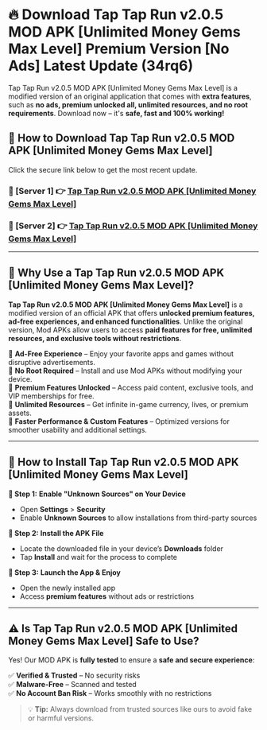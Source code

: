 # 🔥 Download Tap Tap Run v2.0.5 MOD APK [Unlimited Money Gems Max Level] Premium Version [No Ads] Latest Update (34rq6) 

Tap Tap Run v2.0.5 MOD APK [Unlimited Money Gems Max Level] is a modified version of an original application that comes with **extra features**, such as **no ads, premium unlocked all, unlimited resources, and no root requirements**. Download now – it's **safe, fast and 100% working!**

## **📱 How to Download Tap Tap Run v2.0.5 MOD APK [Unlimited Money Gems Max Level]**  

Click the secure link below to get the most recent update.  

 ### **📌 [Server 1] 👉** [Tap Tap Run v2.0.5 MOD APK [Unlimited Money Gems Max Level]](https://apkcomod.com?title=Tap_Tap_Run_v2.0.5_MOD_APK_[Unlimited_Money_Gems_Max_Level])

 ### **📌 [Server 2] 👉** [Tap Tap Run v2.0.5 MOD APK [Unlimited Money Gems Max Level]](https://apkcomod.com?title=Tap_Tap_Run_v2.0.5_MOD_APK_[Unlimited_Money_Gems_Max_Level])

---

## **🤖 Why Use a Tap Tap Run v2.0.5 MOD APK [Unlimited Money Gems Max Level]?**  

**Tap Tap Run v2.0.5 MOD APK [Unlimited Money Gems Max Level]** is a modified version of an official APK that offers **unlocked premium features, ad-free experiences, and enhanced functionalities**. Unlike the original version, Mod APKs allow users to access **paid features for free, unlimited resources, and exclusive tools without restrictions**.

🔽 **Ad-Free Experience** – Enjoy your favorite apps and games without disruptive advertisements.  
🔽 **No Root Required** – Install and use Mod APKs without modifying your device.  
🔽 **Premium Features Unlocked** – Access paid content, exclusive tools, and VIP memberships for free.  
🔽 **Unlimited Resources** – Get infinite in-game currency, lives, or premium assets.  
🔽 **Faster Performance & Custom Features** – Optimized versions for smoother usability and additional settings.  

---

## **🚀 How to Install Tap Tap Run v2.0.5 MOD APK [Unlimited Money Gems Max Level]**  

**🔹 Step 1:** **Enable "Unknown Sources" on Your Device**  
- Open **Settings** > **Security**  
- Enable **Unknown Sources** to allow installations from third-party sources  

**🔹 Step 2:** **Install the APK File**  
- Locate the downloaded file in your device’s **Downloads** folder  
- Tap **Install** and wait for the process to complete  

**🔹 Step 3:** **Launch the App & Enjoy**  
- Open the newly installed app  
- Access **premium features** without ads or restrictions  

---

## **⚠️ Is Tap Tap Run v2.0.5 MOD APK [Unlimited Money Gems Max Level] Safe to Use?**  

Yes! Our MOD APK is **fully tested** to ensure a **safe and secure experience**:

✅ **Verified & Trusted** – No security risks  
✅ **Malware-Free** – Scanned and tested  
✅ **No Account Ban Risk** – Works smoothly with no restrictions  

> 💡 **Tip:** Always download from trusted sources like ours to avoid fake or harmful versions.